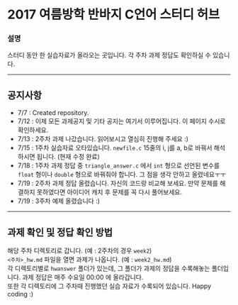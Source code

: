 # 2017 여름방학 반바지 C언어 스터디 허브
### 설명  
스터디 동안 한 실습자료가 올라오는 곳입니다. 각 주차 과제 정답도 확인하실 수 있습니다.  

---

## 공지사항
- 7/7 : Created repository.
- 7/12 : 이제 모든 과제공지 및 기타 공지는 여기서 이루어집니다. 이 페이지 수시로 확인하세요.
- 7/13 : 2주차 과제 나갔습니다. 읽어보시고 열심히 진행해 주세요 :)
- 7/15 : 1주차 실습자료 오타있습니다. `newfile.c` 15줄의 i, j를 a, b로 바꿔서 해석하시면 됩니다. (현재 수정 완료)
- 7/18 : 1주차 과제 정답 중 `triangle_answer.c` 에서 `int` 형으로 선언된 변수를 `float` 형이나 `double` 형으로 바꿔줘야 합니다. 그 점을 생각 안하고 올렸네요ㅜㅜ
- 7/19 : 2주차 과제 정답 올렸습니다. 자신의 코드랑 비교해 보세요. 만약 문제를 해결하지 못하였다면 아이디어 캐치 후 문제를 꼭 다시 풀어보세요.
- 7/19 : 3주차 예제 올렸습니다 :)

---

## 과제 확인 및 정답 확인 방법
해당 주차 디렉토리로 갑니다. (예 : 2주차의 경우 `week2`)  
`<주차>_hw.md` 파일을 열면 과제가 나옵니다. (예 : `week2_hw.md`)  
각 디렉토리별로 `hwanswer` 폴더가 있는데, 그 폴더가 과제의 정답을 수록해놓는 폴더입니다. 과제 정답은 매주 수요일 00:00 에 올라갑니다.  
또한 각 디렉토리에 그 주차때 진행했던 실습 자료가 수록되어 있습니다. Happy coding :)
